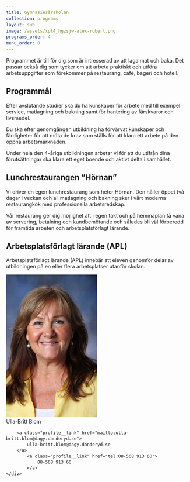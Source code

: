 ```yaml
---
title: Gymnasiesärskolan
collection: programs
layout: sub
image: /assets/xpt4_hgzsjw-alex-robert.png
programs_order: 4
menu_order: 0
---
```


Programmet är till för dig som är intresserad av
att laga mat och baka. Det passar också dig som
tycker om att arbeta praktiskt och utföra arbetsuppgifter
som förekommer på restaurang, cafè, bageri
och hotell.

## Programmål

Efter avslutande studier ska du ha kunskaper för arbete
med till exempel service, matlagning och bakning samt
för hantering av färskvaror och livsmedel.

Du ska efter genomgången utbildning ha förvärvat kunskaper
och färdigheter för att möta de krav som ställs
för att klara ett arbete på den öppna arbetsmarknaden.

Under hela den 4-åriga utbildningen arbetar vi för att
du utifrån dina förutsättningar ska klara ett eget boende
och aktivt delta i samhället.

## Lunchrestaurangen ”Hörnan”

Vi driver en egen lunchrestaurang som heter Hörnan. Den
håller öppet två dagar i veckan och all matlagning och
bakning sker i vårt moderna restaurangkök med professionella
arbetsredskap.

Vår restaurang ger dig möjlighet att i egen takt och på
hemmaplan få vana av servering, betalning och kundbemötande
och således bli väl förberedd för framtida arbeten
och arbetsplatsförlagt lärande.

## Arbetsplatsförlagt lärande (APL)

Arbetsplatsförlagt lärande (APL) innebär att eleven genomför
delar av utbildningen på en eller flera arbetsplatser
utanför skolan.

<div class="profile">
	<img class="profile__image" src="/assets/UBB.jpg" alt="Ulla-Britt Blom">
	<div class="profile__info">
		<div class="profile__title">Ulla-Britt Blom</div>

		<a class="profile__link" href="mailto:ulla-britt.blom@dagy.danderyd.se">
			ulla-britt.blom@dagy.danderyd.se
		</a>
			<a class="profile__link" href="tel:08-568 913 60">
				08-568 913 60
			</a>
	</div>
</div>
